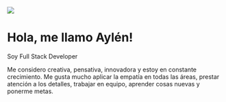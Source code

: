 ![](https://user-images.githubusercontent.com/70109524/111499338-9cd7f000-8721-11eb-8694-de5afdc95d5f.png)



# Hola, me llamo Aylén! 
Soy Full Stack Developer

Me considero creativa, pensativa, innovadora y estoy en constante crecimiento. 
Me gusta mucho aplicar la empatía en todas las áreas, prestar atención a los detalles, 
trabajar en equipo, aprender cosas nuevas y ponerme metas.
